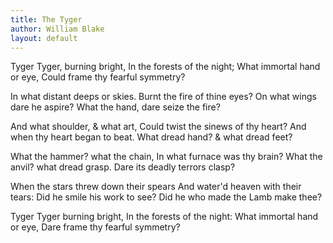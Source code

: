 ```yaml
---
title: The Tyger
author: William Blake
layout: default
---
```


Tyger Tyger, burning bright, 
In the forests of the night; 
What immortal hand or eye, 
Could frame thy fearful symmetry?

In what distant deeps or skies. 
Burnt the fire of thine eyes?
On what wings dare he aspire?
What the hand, dare seize the fire?

And what shoulder, & what art,
Could twist the sinews of thy heart?
And when thy heart began to beat.
What dread hand? & what dread feet?

What the hammer? what the chain,
In what furnace was thy brain?
What the anvil? what dread grasp.
Dare its deadly terrors clasp?

When the stars threw down their spears 
And water'd heaven with their tears:
Did he smile his work to see?
Did he who made the Lamb make thee?

Tyger Tyger burning bright,
In the forests of the night:
What immortal hand or eye,
Dare frame thy fearful symmetry?
